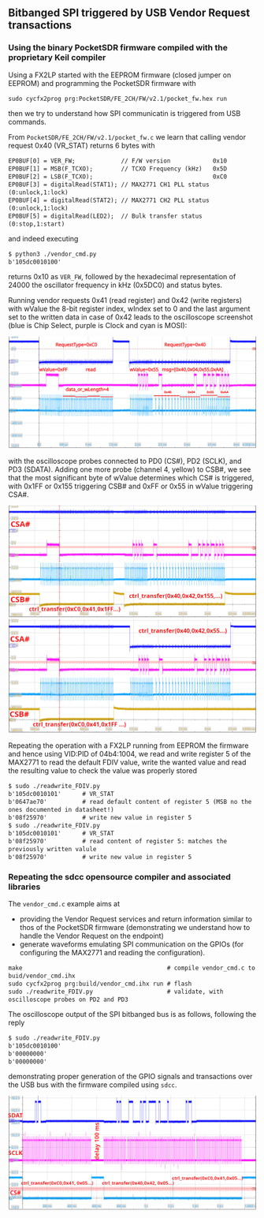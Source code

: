 ## Bitbanged SPI triggered by USB Vendor Request transactions

### Using the binary PocketSDR firmware compiled with the proprietary Keil compiler

Using a FX2LP started with the EEPROM firmware (closed jumper on EEPROM) and 
programming the PocketSDR firmware with 
```
sudo cycfx2prog prg:PocketSDR/FE_2CH/FW/v2.1/pocket_fw.hex run
```
then we try to understand how SPI communicatin is triggered from USB commands.

From ``PocketSDR/FE_2CH/FW/v2.1/pocket_fw.c`` we learn that calling 
vendor request 0x40 (VR_STAT) returns 6 bytes with
```
EP0BUF[0] = VER_FW;             // F/W version            0x10
EP0BUF[1] = MSB(F_TCXO);        // TCXO Frequency (kHz)   0x5D
EP0BUF[2] = LSB(F_TCXO);                                  0xC0
EP0BUF[3] = digitalRead(STAT1); // MAX2771 CH1 PLL status (0:unlock,1:lock)
EP0BUF[4] = digitalRead(STAT2); // MAX2771 CH2 PLL status (0:unlock,1:lock)
EP0BUF[5] = digitalRead(LED2);  // Bulk transfer status (0:stop,1:start)
```
and indeed executing 
```
$ python3 ./vendor_cmd.py 
b'105dc0010100'
```
returns 0x10 as ``VER_FW``, followed by the hexadecimal representation of 24000 the oscillator
frequency in kHz (0x5DC0) and status bytes.

Running vendor requests 0x41 (read register) and 0x42 (write registers) with wValue the 8-bit
register index, wIndex set to 0 and the last argument set to the written data in case of 0x42
leads to the oscilloscope screenshot (blue is Chip Select, purple is Clock and cyan is MOSI):

<img src="Screenshot_2024-07-09_0_190915.png">

with the oscilloscope probes connected to PD0 (CS#), PD2 (SCLK), and PD3 (SDATA). Adding one more
probe (channel 4, yellow) to CSB#, we see that the most significant byte of wValue determines which 
CS# is triggered, with 0x1FF or 0x155 triggering CSB# and 0xFF or 0x55 in wValue triggering CSA#.

<img src="Screenshot_2024-07-10_0_080913.png">

<img src="Screenshot_2024-07-10_1_080925.png">

Repeating the operation with a FX2LP running from EEPROM the firmware and hence using VID:PID
of 04b4:1004, we read and write register 5 of the MAX2771 to read the default FDIV value, write
the wanted value and read the resulting value to check the value was properly stored

```
$ sudo ./readwrite_FDIV.py 
b'105dc0010101'      # VR_STAT
b'0647ae70'          # read default content of register 5 (MSB no the ones documented in datasheet!)
b'08f25970'          # write new value in register 5
$ sudo ./readwrite_FDIV.py 
b'105dc0010101'      # VR_STAT
b'08f25970'          # read content of register 5: matches the previously written valule
b'08f25970'          # write new value in register 5
```

### Repeating the sdcc opensource compiler and associated libraries

The ``vendor_cmd.c`` example aims at
* providing the Vendor Request services and return information similar to thos of the PocketSDR
firmware (demonstrating we understand how to handle the Vendor Request on the endpoint)
* generate waveforms emulating SPI communication on the GPIOs (for configuring the MAX2771 and
reading the configuration).

```
make                                         # compile vendor_cmd.c to buid/vendor_cmd.ihx
sudo cycfx2prog prg:build/vendor_cmd.ihx run # flash
sudo ./readwrite_FDIV.py                     # validate, with oscilloscope probes on PD2 and PD3
```

The oscilloscope output of the SPI bitbanged bus is as follows, following the reply

```
$ sudo ./readwrite_FDIV.py 
b'105dc0010100'
b'00000000'
b'00000000'
```

demonstrating proper generation of the GPIO signals and transactions over the USB bus with
the firmware compiled using ``sdcc``.

<img src="Screenshot_2024-07-10_1_181522.png">
